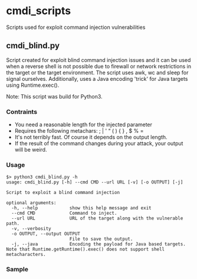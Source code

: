 # cmdi_scripts
Scripts used for exploit command injection vulnerabilities

## cmdi_blind.py
Script created for exploit blind command injection issues and it can be used when a reverse shell is not possible due to firewall or network restrictions in the target or the target environment. The script uses awk, wc and sleep for signal ourselves. Additionally, uses a Java encoding 'trick' for Java targets using Runtime.exec().

Note: This script was build for Python3.

### Contraints
- You need a reasonable length for the injected parameter
- Requires the following metachars: ; | ' “ ( ) { } , $ % =
- It's not terribly fast. Of course it depends on the output length.
- If the result of the command changes during your attack, your output will be weird.

### Usage

```
$> python3 cmdi_blind.py -h
usage: cmdi_blind.py [-h] --cmd CMD --url URL [-v] [-o OUTPUT] [-j]

Script to exploit a blind command injection

optional arguments:
  -h, --help            show this help message and exit
  --cmd CMD             Command to inject.
  --url URL             URL of the target along with the vulnerable path.
  -v, --verbosity
  -o OUTPUT, --output OUTPUT
                        File to save the output.
  -j, --java            Encoding the payload for Java based targets. Note that Runtime.getRuntime().exec() does not support shell metacharacters.
```

### Sample
